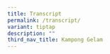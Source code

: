 ```yaml
---
title: Transcript
permalink: /transcript/
variant: tiptap
description: ""
third_nav_title: Kampong Gelam
---
```

